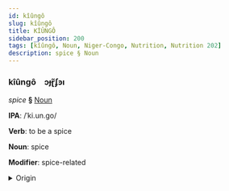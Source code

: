 ```yaml
---
id: kîûngô
slug: kîûngô
title: KÎÛNGÔ
sidebar_position: 200
tags: [kîûngô, Noun, Niger-Congo, Nutrition, Nutrition 202]
description: spice § Noun
---
```


### kîûngô&emsp;<span kind="abugida">ɔɟɽ̃ʄꜿı</span>

*spice* **§** [Noun](../../tags/Noun)

**IPA**: /ˈki.un.go/

**Verb**: to be a spice

**Noun**: spice

**Modifier**: spice-related

<details>
    <summary>Origin</summary>
    Swahili kiungo /kjungo/<br/>
    <em>Niger-Congo Language Family</em>
</details>